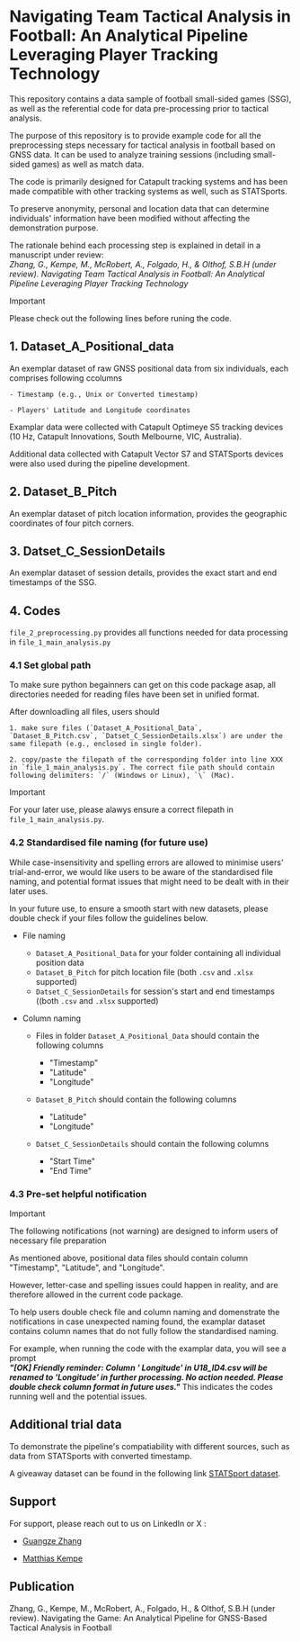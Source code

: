 # Navigating Team Tactical Analysis in Football: An Analytical Pipeline Leveraging Player Tracking Technology

This repository contains a data sample of football small-sided games (SSG), as well as the referential code for data pre-processing prior to tactical analysis.

The purpose of this repository is to provide example code for all the preprocessing steps necessary for tactical analysis in football based on GNSS data. It can be used to analyze training sessions (including small-sided games) as well as match data.

The code is primarily designed for Catapult tracking systems and has been made compatible with other tracking systems as well, such as STATSports.

To preserve anonymity, personal and location data that can determine individuals' information have been modified without affecting the demonstration purpose.

The rationale behind each processing step is explained in detail in a manuscript under review:<br />
_Zhang, G., Kempe, M., McRobert, A., Folgado, H., & Olthof, S.B.H (under review). Navigating Team Tactical Analysis in Football: An Analytical Pipeline Leveraging Player Tracking Technology_
   
> [!IMPORTANT]
> Please check out the following lines before runing the code.


## 1. Dataset_A_Positional_data

An exemplar dataset of raw GNSS positional data from six individuals, each comprises following ccolumns

    - Timestamp (e.g., Unix or Converted timestamp)

    - Players' Latitude and Longitude coordinates

Examplar data were collected with Catapult Optimeye S5 tracking devices (10 Hz, Catapult Innovations, South Melbourne, VIC, Australia).

Additional data collected with Catapult Vector S7 and STATSports devices were also used during the pipeline development.


## 2. Dataset_B_Pitch

An exemplar dataset of pitch location information, provides the geographic coordinates of four pitch corners.


## 3. Datset_C_SessionDetails

An exemplar dataset of session details, provides the exact start and end timestamps of the SSG.


## 4. Codes

`file_2_preprocessing.py` provides all functions needed for data processing in `file_1_main_analysis.py`


### 4.1 Set global path

To make sure python begainners can get on this code package asap, all directories needed for reading files have been set in unified format.

After downloadling all files, users should 
    
    1. make sure files (`Dataset_A_Positional_Data`, `Dataset_B_Pitch.csv`, `Datset_C_SessionDetails.xlsx`) are under the same filepath (e.g., enclosed in single folder).
    
    2. copy/paste the filepath of the corresponding folder into line XXX in `file_1_main_analysis.py`. The correct file path should contain following delimiters: `/` (Windows or Linux), `\` (Mac).

> [!IMPORTANT]
> For your later use, please alawys ensure a correct filepath in `file_1_main_analysis.py`.


### 4.2 Standardised file naming (for future use)

While case-insensitivity and spelling errors are allowed to minimise users' trial-and-error, we would like users to be aware of the standardised file naming, and potential format issues that might need to be dealt with in their later uses.

In your future use, to ensure a smooth start with new datasets, please double check if your files follow the guidelines below.

- File naming

    - `Dataset_A_Positional_Data` for your folder containing all individual position data
    - `Dataset_B_Pitch` for pitch location file (both `.csv` and `.xlsx` supported)
    - `Datset_C_SessionDetails` for session's start and end timestamps ((both `.csv` and `.xlsx` supported)

- Column naming

    - Files in folder `Dataset_A_Positional_Data` should contain the following columns
        - "Timestamp"
        - "Latitude"
        - "Longitude"
    
    - `Dataset_B_Pitch` should contain the following columns
        - "Latitude"
        - "Longitude"
    
    - `Datset_C_SessionDetails` should contain the following columns
        - "Start Time"
        - "End Time"

### 4.3 Pre-set helpful notification

> [!IMPORTANT]
> The following notifications (not warning) are designed to inform users of necessary file preparation

As mentioned above, positional data files should contain column "Timestamp", "Latitude", and "Longitude".
    
However, letter-case and spelling issues could happen in reality, and are therefore allowed in the current code package.
    
To help users double check file and column naming and domenstrate the notifications in case unexpected naming found, the examplar dataset contains column names that do not fully follow the standardised naming.
    
For example, when running the code with the examplar data, you will see a prompt <br />
**_"[OK] Friendly reminder: Column ' Longitude' in U18_ID4.csv will be renamed to 'Longitude' in further processing. No action needed. Please double check column format in future uses."_** This indicates the codes running well and the potential issues.
    
## Additional trial data

To demonstrate the pipeline's compatiability with different sources, such as data from STATSports with converted timestamp.

A giveaway dataset can be found in the following link [STATSport dataset](https://github.com/latilongitude/Positional_STATSports).


## Support

For support, please reach out to us on LinkedIn or X : <br />
- [Guangze Zhang](https://www.linkedin.com/in/guangze-zhang-5902a2178) <br />
* [Matthias Kempe](https://www.linkedin.com/in/matthias-kempe-268208168) <br />

## Publication
Zhang, G., Kempe, M., McRobert, A., Folgado, H., & Olthof, S.B.H (under review). Navigating the Game: An Analytical Pipeline for GNSS-Based Tactical Analysis in Football   
